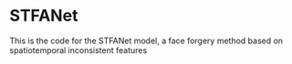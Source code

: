 # STFANet
This is the code for the STFANet model, a face forgery method based on spatiotemporal inconsistent features
